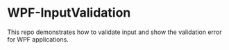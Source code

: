# WPF-InputValidation
This repo demonstrates how to validate input and show the validation error for WPF applications.
